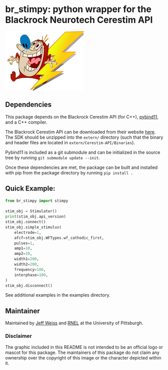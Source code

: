 # br_stimpy: python wrapper for the Blackrock Neurotech Cerestim API

![stimpy icon](assets/stimpy.png)

## Dependencies
This package depends on the Blackrock Cerestim API (for C++),
[pybind11](https://github.com/pybind/pybind11), and a C++ compiler.

The Blackrock Cerestim API can be downloaded from their website
[here](https://blackrockneurotech.com/research/wp-content/software/CereStim-API.zip).
The SDK should be unzipped into the `extern/` directory (such that the binary and
header files are located in `extern/Cerestim-API/Binaries`).

Pybind11 is included as a git submodule and can be initialized in the source
tree by running `git submodule update --init`.

Once these dependencies are met, the package can be built and installed with
pip from the package directory by running `pip install .`

## Quick Example:
```python
from br_stimpy import stimpy

stim_obj = Stimulator()
print(stim_obj.api_version)
stim_obj.connect()
stim_obj.simple_stimulus(
    electrode=1,
    afcf=stim_obj.WFTypes.wf_cathodic_first,
    pulses=1,
    amp1=10,
    amp2=10,
    width1=200,
    width2=200,
    frequency=100,
    interphase=100,
)
stim_obj.disconnect()
```
See additional examples in the examples directory.

## Maintainer
Maintained by [Jeff Weiss](https://github.com/jmw182) and 
[RNEL](https://github.com/pitt-rnel) at the University of Pittsburgh.

### Disclaimer
The graphic included in this README is not intended to be an
official logo or mascot for this package. The maintainers of this
package do not claim any ownership over the copyright of this image
or the character depicted within it.
